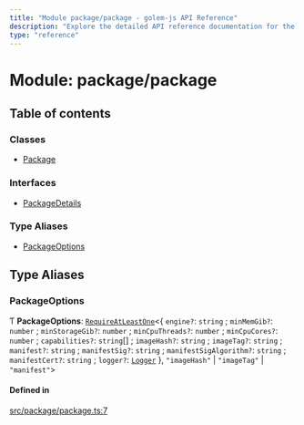 ```yaml
---
title: "Module package/package - golem-js API Reference"
description: "Explore the detailed API reference documentation for the Module package/package within the golem-js SDK for the Golem Network."
type: "reference"
---
```

# Module: package/package

## Table of contents

### Classes

- [Package](../classes/package_package.Package)

### Interfaces

- [PackageDetails](../interfaces/package_package.PackageDetails)

### Type Aliases

- [PackageOptions](package_package#packageoptions)

## Type Aliases

### PackageOptions

Ƭ **PackageOptions**: [`RequireAtLeastOne`](utils_types#requireatleastone)<{ `engine?`: `string` ; `minMemGib?`: `number` ; `minStorageGib?`: `number` ; `minCpuThreads?`: `number` ; `minCpuCores?`: `number` ; `capabilities?`: `string`[] ; `imageHash?`: `string` ; `imageTag?`: `string` ; `manifest?`: `string` ; `manifestSig?`: `string` ; `manifestSigAlgorithm?`: `string` ; `manifestCert?`: `string` ; `logger?`: [`Logger`](../interfaces/utils_logger_logger.Logger)  }, ``"imageHash"`` \| ``"imageTag"`` \| ``"manifest"``\>

#### Defined in

[src/package/package.ts:7](https://github.com/golemfactory/golem-js/blob/8dd67e1/src/package/package.ts#L7)
